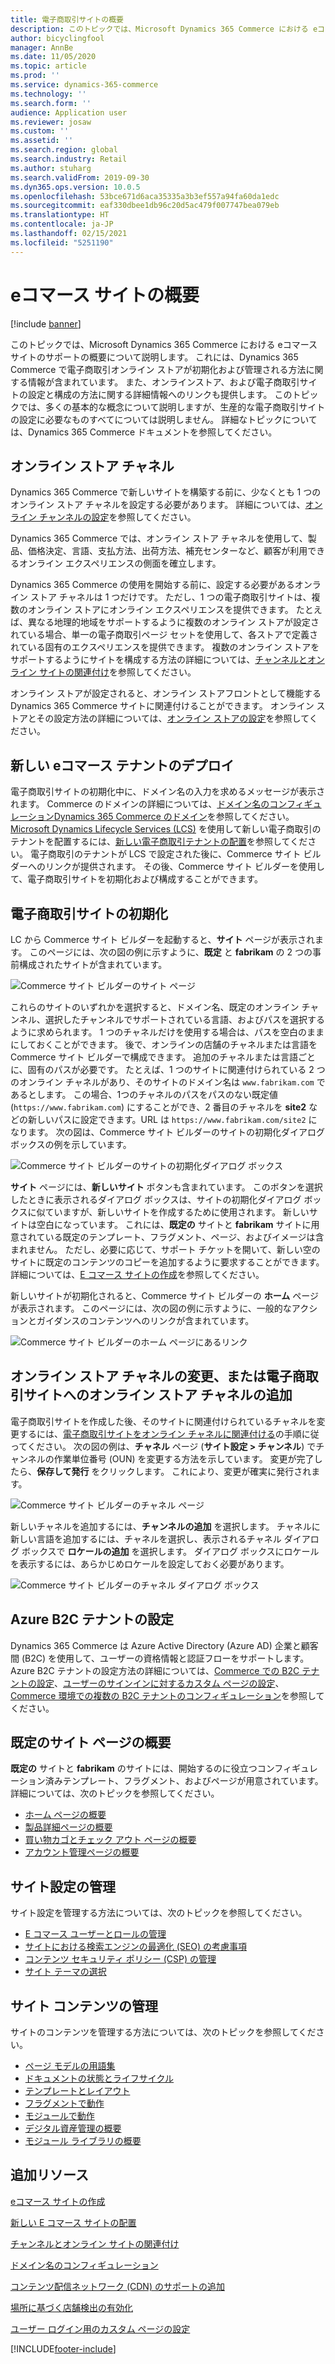 ```yaml
---
title: 電子商取引サイトの概要
description: このトピックでは、Microsoft Dynamics 365 Commerce における eコマース サイトのサポートの概要について説明します。
author: bicyclingfool
manager: AnnBe
ms.date: 11/05/2020
ms.topic: article
ms.prod: ''
ms.service: dynamics-365-commerce
ms.technology: ''
ms.search.form: ''
audience: Application user
ms.reviewer: josaw
ms.custom: ''
ms.assetid: ''
ms.search.region: global
ms.search.industry: Retail
ms.author: stuharg
ms.search.validFrom: 2019-09-30
ms.dyn365.ops.version: 10.0.5
ms.openlocfilehash: 53bce671d6aca35335a3b3ef557a94fa60da1edc
ms.sourcegitcommit: eaf330dbee1db96c20d5ac479f007747bea079eb
ms.translationtype: HT
ms.contentlocale: ja-JP
ms.lasthandoff: 02/15/2021
ms.locfileid: "5251190"
---
```

# <a name="e-commerce-site-overview"></a>eコマース サイトの概要

[!include [banner](includes/banner.md)]

このトピックでは、Microsoft Dynamics 365 Commerce における eコマース サイトのサポートの概要について説明します。 これには、Dynamics 365 Commerce で電子商取引オンライン ストアが初期化および管理される方法に関する情報が含まれています。 また、オンラインストア、および電子商取引サイトの設定と構成の方法に関する詳細情報へのリンクも提供します。 このトピックでは、多くの基本的な概念について説明しますが、生産的な電子商取引サイトの設定に必要なものすべてについては説明しません。 詳細なトピックについては、Dynamics 365 Commerce ドキュメントを参照してください。

## <a name="online-store-channel"></a>オンライン ストア チャネル

Dynamics 365 Commerce で新しいサイトを構築する前に、少なくとも 1 つのオンライン ストア チャネルを設定する必要があります。 詳細については、[オンライン チャンネルの設定](channel-setup-online.md)を参照してください。 

Dynamics 365 Commerce では、オンライン ストア チャネルを使用して、製品、価格決定、言語、支払方法、出荷方法、補充センターなど、顧客が利用できるオンライン エクスペリエンスの側面を確立します。

Dynamics 365 Commerce の使用を開始する前に、設定する必要があるオンライン ストア チャネルは 1 つだけです。 ただし、1 つの電子商取引サイトは、複数のオンライン ストアにオンライン エクスペリエンスを提供できます。 たとえば、異なる地理的地域をサポートするように複数のオンライン ストアが設定されている場合、単一の電子商取引ページ セットを使用して、各ストアで定義されている固有のエクスペリエンスを提供できます。 複数のオンライン ストアをサポートするようにサイトを構成する方法の詳細については、[チャンネルとオンライン サイトの関連付け](associate-site-online-store.md)を参照してください。

オンライン ストアが設定されると、オンライン ストアフロントとして機能する Dynamics 365 Commerce サイトに関連付けることができます。 オンライン ストアとその設定方法の詳細については、[オンライン ストアの設定](https://docs.microsoft.com/dynamics365/unified-operations/retail/online-stores)を参照してください。

## <a name="deploy-a-new-e-commerce-tenant"></a>新しい eコマース テナントのデプロイ

電子商取引サイトの初期化中に、ドメイン名の入力を求めるメッセージが表示されます。 Commerce のドメインの詳細については、[ドメイン名のコンフィギュレーション](configure-your-domain-name.md)[Dynamics 365 Commerce のドメイン](domains-commerce.md)を参照してください。 [Microsoft Dynamics Lifecycle Services (LCS)](https://docs.microsoft.com/dynamics365/unified-operations/dev-itpro/lifecycle-services/lcs-user-guide) を使用して新しい電子商取引のテナントを配置するには、[新しい電子商取引テナントの配置](deploy-ecommerce-site.md)を参照してください。 電子商取引のテナントが LCS で設定された後に、Commerce サイト ビルダーへのリンクが提供されます。 その後、Commerce サイト ビルダーを使用して、電子商取引サイトを初期化および構成することができます。

## <a name="initialize-your-e-commerce-site"></a>電子商取引サイトの初期化

LC から Commerce サイト ビルダーを起動すると、**サイト** ページが表示されます。 このページには、次の図の例に示すように、**既定** と **fabrikam** の 2 つの事前構成されたサイトが含まれています。

![Commerce サイト ビルダーのサイト ページ](media/e-commerce-site-01.png)

これらのサイトのいずれかを選択すると、ドメイン名、既定のオンライン チャンネル、選択したチャンネルでサポートされている言語、およびパスを選択するように求められます。 1 つのチャネルだけを使用する場合は、パスを空白のままにしておくことができます。 後で、オンラインの店舗のチャネルまたは言語を Commerce サイト ビルダーで構成できます。 追加のチャネルまたは言語ごとに、固有のパスが必要です。 たとえば、1 つのサイトに関連付けられている 2 つのオンライン チャネルがあり、そのサイトのドメイン名は `www.fabrikam.com` であるとします。 この場合、1つのチャネルのパスをパスのない既定値 (`https://www.fabrikam.com`) にすることができ、2 番目のチャネルを **site2** などの新しいパスに設定できます。URL は `https://www.fabrikam.com/site2` になります。 次の図は、Commerce サイト ビルダーのサイトの初期化ダイアログ ボックスの例を示しています。

![Commerce サイト ビルダーのサイトの初期化ダイアログ ボックス](media/e-commerce-site-02.png)

**サイト** ページには、**新しいサイト** ボタンも含まれています。 このボタンを選択したときに表示されるダイアログ ボックスは、サイトの初期化ダイアログ ボックスに似ていますが、新しいサイトを作成するために使用されます。 新しいサイトは空白になっています。 これには、**既定の** サイトと **fabrikam** サイトに用意されている既定のテンプレート、フラグメント、ページ、およびイメージは含まれません。 ただし、必要に応じて、サポート チケットを開いて、新しい空のサイトに既定のコンテンツのコピーを追加するように要求することができます。 詳細については、[E コマース サイトの作成](create-ecommerce-site.md)を参照してください。

新しいサイトが初期化されると、Commerce サイト ビルダーの **ホーム** ページが表示されます。 このページには、次の図の例に示すように、一般的なアクションとガイダンスのコンテンツへのリンクが含まれています。

![Commerce サイト ビルダーのホーム ページにあるリンク](media/e-commerce-site-03.png)

## <a name="modify-online-store-channels-or-add-online-store-channels-to-an-e-commerce-site"></a>オンライン ストア チャネルの変更、または電子商取引サイトへのオンライン ストア チャネルの追加

電子商取引サイトを作成した後、そのサイトに関連付けられているチャネルを変更するには、[電子商取引サイトをオンライン チャネルに関連付ける](associate-site-online-store.md)の手順に従ってください。 次の図の例は、**チャネル** ページ (**サイト設定 \> チャンネル**) でチャンネルの作業単位番号 (OUN) を変更する方法を示しています。 変更が完了したら、**保存して発行** をクリックします。 これにより、変更が確実に発行されます。

![Commerce サイト ビルダーのチャネル ページ](media/e-commerce-site-04.png)

新しいチャネルを追加するには、**チャンネルの追加** を選択します。 チャネルに新しい言語を追加するには、チャネルを選択し、表示されるチャネル ダイアログ ボックスで **ロケールの追加** を選択します。 ダイアログ ボックスにロケールを表示するには、あらかじめロケールを設定しておく必要があります。

![Commerce サイト ビルダーのチャネル ダイアログ ボックス](media/e-commerce-site-05.png)

## <a name="set-up-an-azure-b2c-tenant"></a>Azure B2C テナントの設定

Dynamics 365 Commerce は Azure Active Directory (Azure AD) 企業と顧客間 (B2C) を使用して、ユーザーの資格情報と認証フローをサポートします。 Azure B2C テナントの設定方法の詳細については、[Commerce での B2C テナントの設定](set-up-b2c-tenant.md)、[ユーザーのサインインに対するカスタム ページの設定](custom-pages-user-logins.md)、[Commerce 環境での複数の B2C テナントのコンフィギュレーション](configure-multi-b2c-tenants.md)を参照してください。

## <a name="overview-of-the-default-site-pages"></a>既定のサイト ページの概要

**既定の** サイトと **fabrikam** のサイトには、開始するのに役立つコンフィギュレーション済みテンプレート、フラグメント、およびページが用意されています。 詳細については、次のトピックを参照してください。

- [ホーム ページの概要](quick-tour-home-page.md)
- [製品詳細ページの概要](quick-tour-pdp.md)
- [買い物カゴとチェック アウト ページの概要](quick-tour-cart-checkout.md)
- [アカウント管理ページの概要](quick-tour-account-management.md)

## <a name="manage-site-settings"></a>サイト設定の管理

サイト設定を管理する方法については、次のトピックを参照してください。

- [E コマース ユーザーとロールの管理](manage-ecommerce-users-roles.md)
- [サイトにおける検索エンジンの最適化 (SEO) の考慮事項](/search-engine-optimization-considerations.md)
- [コンテンツ セキュリティ ポリシー (CSP) の管理](manage-csp.md)
- [サイト テーマの選択](select-site-theme.md)

## <a name="manage-site-content"></a>サイト コンテンツの管理

サイトのコンテンツを管理する方法については、次のトピックを参照してください。

- [ページ モデルの用語集](page-elements-overview.md)
- [ドキュメントの状態とライフサイクル](document-states-overview.md)
- [テンプレートとレイアウト](templates-layouts-overview.md)
- [フラグメントで動作](work-with-fragments.md)
- [モジュールで動作](work-with-modules.md)
- [デジタル資産管理の概要](dam-overview.md)
- [モジュール ライブラリの概要](starter-kit-overview.md)

## <a name="additional-resources"></a>追加リソース

[eコマース サイトの作成](create-ecommerce-site.md)

[新しい E コマース サイトの配置](deploy-ecommerce-site.md)

[チャンネルとオンライン サイトの関連付け](associate-site-online-store.md)

[ドメイン名のコンフィギュレーション](configure-your-domain-name.md)

[コンテンツ配信ネットワーク (CDN) のサポートの追加](add-cdn-support.md)

[場所に基づく店舗検出の有効化](enable-store-detection.md)

[ユーザー ログイン用のカスタム ページの設定](custom-pages-user-logins.md)


[!INCLUDE[footer-include](../includes/footer-banner.md)]